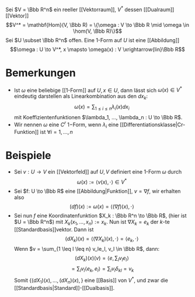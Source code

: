 Sei $V = \Bbb R^n$ ein reeller [[Vektorraum]], $V^*$ dessen [[Dualraum]] [[Vektor]]
$$V^* = \mathbf{Hom}(V, \Bbb R) = \{\omega : V \to \Bbb R \mid \omega \in \hom(V, \Bbb R)\}$$
Sei $U \subset \Bbb R^n$ offen.
Eine 1-Form auf $U$ ist eine [[Abbildung]]
$$\omega : U \to V^*, x \mapsto \omega(x) : V \xrightarrow{lin}\Bbb R$$
# Bemerkungen
- Ist $\omega$ eine beliebige [[1-Form]] auf $U, x \in U$, dann lässt sich $\omega(x) \in V^*$ eindeutig darstellen als Linearkombination aus den $dx_k$: $$\omega(x) = \sum_{1 \leq i \le n} \lambda_i(x)dx_i$$ mit Koeffizientenfunktionen $\lambda_1, ..., \lambda_n : U \to \Bbb R$.
- Wir nennen $\omega$ eine $C^r\ 1-$Form, wenn $\lambda_i$ eine [[Differentiationsklasse|Cr-Funktion]] ist $\forall i = 1, ..., n$
# Beispiele
- Sei $v: U \to V$ ein [[Vektorfeld]] auf $U, V$ definiert eine 1-Form $\omega$ durch
$$\omega(x) := \langle v(x), \cdot \rangle \in V^*$$
- Sei $f: U \to \Bbb R$ eine [[Abbildung|Funktion]], $v = \nabla f$, wir erhalten also $$(df)(x) := \omega(x) = \langle(\nabla f)(x), \cdot \rangle$$
- Sei nun $f$ eine Koordinatenfunktion $X_k : \Bbb R^n \to \Bbb R$, (hier ist $U = \Bbb R^n$) mit $X_k(x_1, ..., x_n) := x_k$. Nun ist $\nabla X_k = e_k$ der $k$-te [[Standardbasis]]vektor. Dann ist $$(dX_k)(x) = \langle(\nabla X_k)(x), \cdot \rangle = \langle e_k, \cdot \rangle$$
  Wenn $v = \sum_{1 \leq l \leq n} v_le_l, v_l \in \Bbb R$, dann:
  $$(dX_k)(x)(v) = \left\langle e, {\sum}_lv_le_l \right\rangle$$
  $$ = {\sum}_lv_l \langle e_k, e_l \rangle = {\sum}_l v_l \delta_{kl} = v_k$$
  Somit $\{ (dX_1)(x), ..., (dX_n)(x),\}$ eine [[Basis]] von $V^*$, und zwar die [[Standardbasis|Standard]]-[[Dualbasis]].
